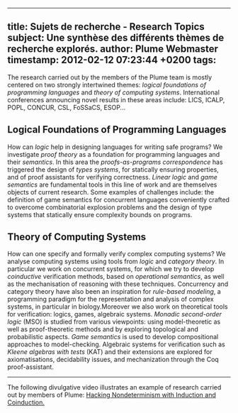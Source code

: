 
---
title: Sujets de recherche - Research Topics
subject: Une synthèse des différents thèmes de recherche explorés.
author: Plume Webmaster
timestamp: 2012-02-12 07:23:44 +0200
tags: 
---

The research carried out by the members of the Plume team is mostly centered on two strongly intertwined themes: _logical foundations of programming languages_ and _theory of computing systems_. International conferences announcing novel results in these areas include: LICS, ICALP, POPL, CONCUR, CSL, FoSSaCS, ESOP...



## Logical Foundations of Programming Languages

How can _logic_ help in designing languages for writing safe programs?  We investigate  _proof theory_ as a foundation for programming languages and their _semantics_. In this area the _proofs-as-programs correspondence_ has triggered the design of _types systems_, for statically ensuring properties, and of proof assistants for verifying correctness. _Linear logic_ and _game semantics_ are fundamental tools in this line of work and are themselves objects of current research. Some examples of challenges include: the definition of game semantics for concurrent languages conveniently crafted to overcome combinatorial explosion problems and the design of type systems that statically ensure complexity bounds on programs.




## Theory of Computing Systems

How can one specify and formally verify complex computing systems?  We analyse computing systems using tools from _logic_ and _category theory_. In particular we work on concurrent systems, for which we try to develop _coinductive_ verification methods,  based on _operational semantics_, as well as the mechanisation of reasoning with these techniques. Concurrency and category theory have also been an inspiration for _rule-based modeling_, a programming paradigm for the representation and analysis of complex systems, in particular in biology.Moreover we also work on theoretical tools for verification: logics, games, algebraic systems. _Monadic second-order logic_ (MSO) is studied from various viewpoints: using model-theoretic as well as proof-theoretic methods and by exploring topological and probabilistic aspects. _Game semantics_ is used to develop compositional approaches to model-checking. Algebraic systems for verification such as _Kleene algebras with tests_ (KAT) and their extensions are explored for axiomatisations, decidability issues, and mechanization through the Coq proof-assistant.



<hr>

The following divulgative video illustrates an example of research carried out by members of Plume: <a href="http://cacm.acm.org/magazines/2015/2/182642-hacking-nondeterminism-with-induction-and-coinductio
+n/fulltext">Hacking Nondeterminism with Induction and Coinduction.</a>

